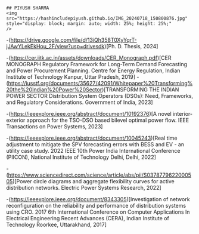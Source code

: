 
    ## PIYUSH SHARMA
    <img src="https://hashincludepiyush.github.io/IMG_20240718_150800876.jpg" style="display: block; margin: auto; width: 25%; height: 25%;"
    />

-(https://drive.google.com/file/d/13iQh358T0XyYqrT-jJAwYLekEkHou_2F/view?usp=drivesdk)[Ph. D. Thesis, 2024]
      
-(https://cer.iitk.ac.in/assets/downloads/CER_Monograph.pdf)[CER MONOGRAPH Regulatory Framework for Long-Term Demand Forecasting and Power Procurement Planning. Centre for Energy Regulation, Indian Institute of Technology Kanpur, Uttar Pradesh, 2019]
      -(https://iusstf.org/documents/35627/42091/Whitepaper%20Transforming%20the%20Indian%20Power%20Sector)[TRANSFORMING THE INDIAN POWER SECTOR Distribution System Operators (DSOs): Need, Frameworks, and Regulatory Considerations. Government of India, 2023]
      
-(https://ieeexplore.ieee.org/abstract/document/10192376)[A novel interior-exterior approach for the TSO-DSO based bilevel optimal power flow. IEEE Transactions on Power Systems, 2023]

-(https://ieeexplore.ieee.org/abstract/document/10045243)[Real time adjustment to mitigate the SPV forecasting errors with BESS and EV - an utility case study. 2022 IEEE 10th Power India International Conference (PIICON), National Institute of Technology Delhi, Delhi, 2022]

-(https://www.sciencedirect.com/science/article/abs/pii/S0378779622000505)[Power circle diagrams and aggregate flexibility curves for active distribution networks. Electric Power Systems Research, 2022]

-(https://ieeexplore.ieee.org/document/8343305)[Investigation of network reconfiguration on the reliability and performance of distribution systems using CRO. 2017 6th International Conference on Computer Applications In Electrical Engineering Recent Advances (CERA), Indian Institute of Technology Roorkee, Uttarakhand, 2017]
